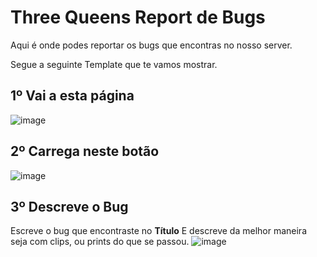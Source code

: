 # Three Queens Report de Bugs

Aqui é onde podes reportar os bugs que encontras no nosso server. 

Segue a seguinte Template que te vamos mostrar.

## 1º Vai a esta página
![image](https://github.com/themysticg/Three_Queens_Bugs/assets/35405638/18207616-31d8-4ced-80f0-09dec108a610)



## 2º Carrega neste botão
![image](https://github.com/themysticg/Three_Queens_Bugs/assets/35405638/19136984-3cea-4471-9241-19f979a33a58)



## 3º Descreve o Bug
Escreve o bug que encontraste no **Título**
E descreve da melhor maneira seja com clips, ou prints do que se passou.
![image](https://github.com/themysticg/Three_Queens_Bugs/assets/35405638/fb570024-4456-4b16-9eff-c7196a02f189)


